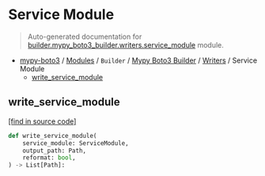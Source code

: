 # Service Module

> Auto-generated documentation for [builder.mypy_boto3_builder.writers.service_module](https://github.com/vemel/mypy_boto3/blob/master/builder/mypy_boto3_builder/writers/service_module.py) module.

- [mypy-boto3](../../../README.md#mypy_boto3) / [Modules](../../../MODULES.md#mypy-boto3-modules) / `Builder` / [Mypy Boto3 Builder](../index.md#mypy-boto3-builder) / [Writers](index.md#writers) / Service Module
    - [write_service_module](#write_service_module)

## write_service_module

[[find in source code]](https://github.com/vemel/mypy_boto3/blob/master/builder/mypy_boto3_builder/writers/service_module.py#L13)

```python
def write_service_module(
    service_module: ServiceModule,
    output_path: Path,
    reformat: bool,
) -> List[Path]:
```
